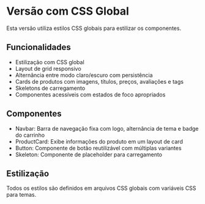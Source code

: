 # Versão com CSS Global

Esta versão utiliza estilos CSS globais para estilizar os componentes.

## Funcionalidades

- Estilização com CSS global
- Layout de grid responsivo
- Alternância entre modo claro/escuro com persistência
- Cards de produtos com imagens, títulos, preços, avaliações e tags
- Skeletons de carregamento
- Componentes acessíveis com estados de foco apropriados

## Componentes

- Navbar: Barra de navegação fixa com logo, alternância de tema e badge do carrinho
- ProductCard: Exibe informações do produto em um layout de card
- Button: Componente de botão reutilizável com múltiplas variantes
- Skeleton: Componente de placeholder para carregamento

## Estilização

Todos os estilos são definidos em arquivos CSS globais com variáveis CSS para temas.
